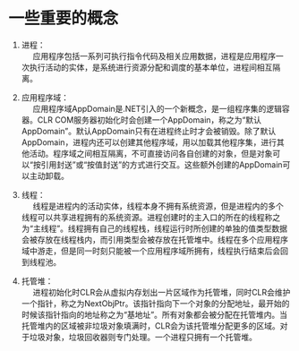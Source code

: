 # 一些重要的概念

1. 进程：  
   &nbsp;&nbsp;&nbsp;&nbsp;&nbsp;应用程序包括一系列可执行指令代码及相关应用数据，进程是应用程序一次执行活动的实体，是系统进行资源分配和调度的基本单位，进程间相互隔离。

2. 应用程序域：  
   &nbsp;&nbsp;&nbsp;&nbsp;&nbsp;应用程序域AppDomain是.NET引入的一个新概念，是一组程序集的逻辑容器。CLR COM服务器初始化时会创建一个AppDomain，称之为“默认AppDomain”。默认AppDomain只有在进程终止时才会被销毁。除了默认AppDomain，进程内还可以创建其他程序域，用以加载其他程序集，进行其他活动。程序域之间相互隔离，不可直接访问各自创建的对象，但是对象可以“按引用封送”或“按值封送”的方式进行交互。这些额外创建的AppDomain可以主动卸载。

3. 线程：  
   &nbsp;&nbsp;&nbsp;&nbsp;&nbsp;线程是进程内的活动实体，线程本身不拥有系统资源，但是进程内的多个线程可以共享进程拥有的系统资源。进程创建时的主入口的所在的线程称之为“主线程”。线程拥有自己的线程栈，线程运行时所创建的单独的值类型数据会被存放在线程栈内，而引用类型会被存放在托管堆中。线程在多个应用程序域中游走，但是同一时刻只能被一个应用程序域所拥有，线程执行结束后会回到线程池。

4. 托管堆：  
    &nbsp;&nbsp;&nbsp;&nbsp;&nbsp;进程初始化时CLR会从虚拟内存划出一片区域作为托管堆，同时CLR会维护一个指针，称之为NextObjPtr。该指针指向下一个对象的分配地址，最开始的时候该指针指向的地址称之为“基地址”。所有对象都会被分配在托管堆内。当托管堆内的区域被非垃圾对象填满时，CLR会为该托管堆分配更多的区域。对于垃圾对象，垃圾回收器则专门处理。一个进程只拥有一个托管堆。